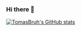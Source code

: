### Hi there 👋
[![TomasBruh's GitHub stats](https://github-readme-stats.vercel.app/api?username=TomasBruh&show_icons=true&theme=github_dark)](https://github.com/anuraghazra/github-readme-stats)
<!--
**TomasBruh/TomasBruh** is a ✨ _special_ ✨ repository because its `README.md` (this file) appears on your GitHub profile.

Here are some ideas to get you started:

- 🔭 I’m currently working on ...
- 🌱 I’m currently learning ...
- 👯 I’m looking to collaborate on ...
- 🤔 I’m looking for help with ...
- 💬 Ask me about ...
- 📫 How to reach me: ...
- 😄 Pronouns: ...
- ⚡ Fun fact: ...
-->
